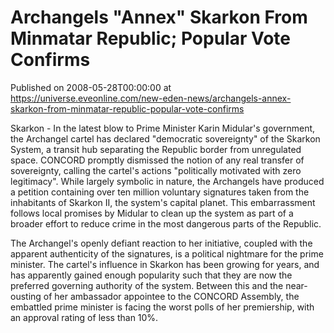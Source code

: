 # Archangels "Annex" Skarkon From Minmatar Republic; Popular Vote Confirms
Published on 2008-05-28T00:00:00 at https://universe.eveonline.com/new-eden-news/archangels-annex-skarkon-from-minmatar-republic-popular-vote-confirms

Skarkon - In the latest blow to Prime Minister Karin Midular's government, the Archangel cartel has declared "democratic sovereignty" of the Skarkon System, a transit hub separating the Republic border from unregulated space. CONCORD promptly dismissed the notion of any real transfer of sovereignty, calling the cartel's actions "politically motivated with zero legitimacy". While largely symbolic in nature, the Archangels have produced a petition containing over ten million voluntary signatures taken from the inhabitants of Skarkon II, the system's capital planet. This embarrassment follows local promises by Midular to clean up the system as part of a broader effort to reduce crime in the most dangerous parts of the Republic. 

The Archangel's openly defiant reaction to her initiative, coupled with the apparent authenticity of the signatures, is a political nightmare for the prime minister. The cartel's influence in Skarkon has been growing for years, and has apparently gained enough popularity such that they are now the preferred governing authority of the system. Between this and the near-ousting of her ambassador appointee to the CONCORD Assembly, the embattled prime minister is facing the worst polls of her premiership, with an approval rating of less than 10%.
